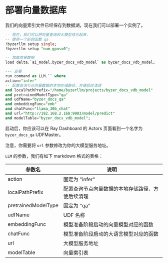 # 部署向量数据库

我们的向量索引文件已经保存到数据湖，现在我们可以部署一个实例了。

```sql
-- 现在，我们可以把向量查询和大模型结合起来，
-- 提供一个新的函数 qa
!byzerllm setup single;
!byzerllm setup "num_gpus=0";

-- 加载向量数据
load delta.`ai_model.byzer_docs_vdb_model` as byzer_docs_vdb_model;

--- 部署
run command as LLM.`` where 
action="infer"
-- 配置查询节点向量数据的本地存储路径，方便后续清理
and localPathPrefix="/home/byzerllm/projects/byzer_docs_vdb_model"
and pretrainedModelType="qa"
and udfName="byzer_docs_qa"
and embeddingFunc="emb"
and chatFunc="llama_30b_chat"
and url="http://192.168.2.168:9003/model/predict"
and modelTable="byzer_docs_vdb_model";
```

启动后，你应该可以在 Ray Dashboard 的 Actors 页面看到一个名字为 `byzer_docs_qa` UDFMaster。

注意，你需要将 `url` 参数修改为你的大模型服务地址。

`LLM` 的参数，我们有如下 markdown 格式的表格：

| 参数名        | 说明                                                         |
| ------------- | ------------------------------------------------------------ |
| action        | 固定为 "infer"                                                |
| localPathPrefix | 配置查询节点向量数据的本地存储路径，方便后续清理 |
| pretrainedModelType | 固定为 "qa" |
| udfName | UDF 名称 |
| embeddingFunc | 模型准备阶段启动的向量模型对应的函数 |
| chatFunc | 模型准备阶段启动的大语言模型对应的函数 |
| url | 大模型服务地址 |
| modelTable | 向量索引表 |



